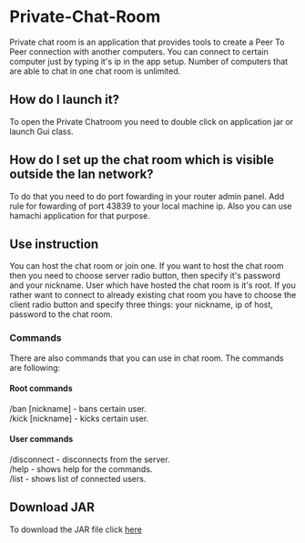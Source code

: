 # Private-Chat-Room

Private chat room is an application that provides tools to create a Peer To Peer connection with another computers. You can connect to certain computer just by typing
it's ip in the app setup. Number of computers that are able to chat in one chat room is unlimited.


## How do I launch it?

To open the Private Chatroom you need to double click on application jar or launch Gui class.

## How do I set up the chat room which is visible outside the lan network?

To do that you need to do port fowarding in your router admin panel. Add rule for fowarding of port 43839 to your local machine ip. Also you can use hamachi application for that purpose.

## Use instruction

You can host the chat room or join one. If you want to host the chat room then you need to choose server radio button, then specify it's password and your nickname. User which have hosted the chat room is it's root.
If you rather want to connect to already existing chat room you have to choose the client radio button and specify three things: your nickname, ip of host, password to
the chat room.

### Commands
<p>There are also commands that you can use in chat room. The commands are following: </p>

#### Root commands
/ban [nickname]     - bans certain user. <br>
/kick [nickname]     - kicks certain user.
#### User commands
/disconnect - disconnects from the server. <br>
/help    - shows help for the commands. <br>
/list - shows list of connected users.

## Download JAR
To download the JAR file click [here](https://github.com/pawelwuuu/Private-Chat-Room/releases/download/App/Private-Chat.jar)
